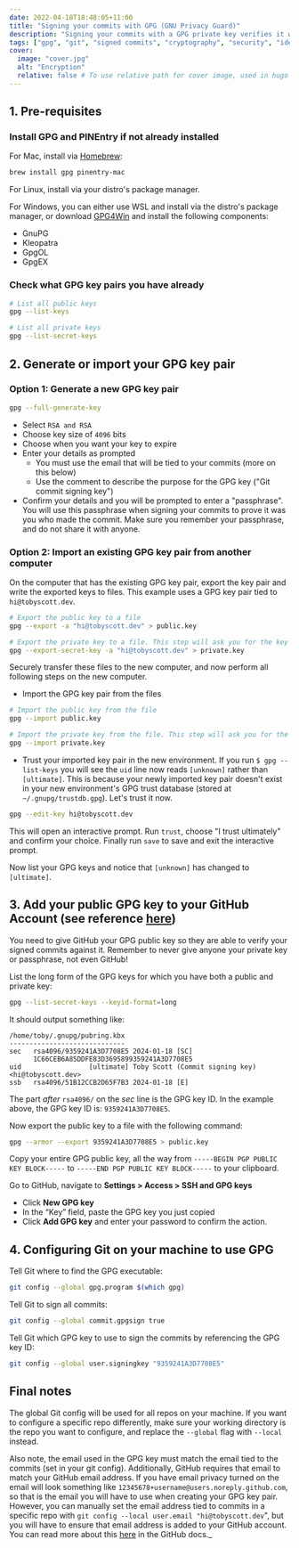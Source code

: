 ```yaml
---
date: 2022-04-18T18:48:05+11:00
title: "Signing your commits with GPG (GNU Privacy Guard)"
description: "Signing your commits with a GPG private key verifies it was really you who committed the changes."
tags: ["gpg", "git", "signed commits", "cryptography", "security", "identity", "verification"]
cover:
  image: "cover.jpg"
  alt: "Encryption"
  relative: false # To use relative path for cover image, used in hugo Page-bundles
---
```


## 1. Pre-requisites

### Install GPG and PINEntry if not already installed

For Mac, install via [Homebrew](https://brew.sh/):

```bash
brew install gpg pinentry-mac
```

For Linux, install via your distro's package manager.

For Windows, you can either use WSL and install via the distro's package manager, or download [GPG4Win](https://www.gpg4win.org/get-gpg4win.html) and install the following components:
  - GnuPG
  - Kleopatra
  - GpgOL
  - GpgEX

### Check what GPG key pairs you have already

```bash
# List all public keys
gpg --list-keys

# List all private keys
gpg --list-secret-keys
```

## 2. Generate or import your GPG key pair

### Option 1: Generate a new GPG key pair

```bash
gpg --full-generate-key
```

- Select `RSA and RSA`
- Choose key size of `4096` bits
- Choose when you want your key to expire
- Enter your details as prompted
  - You must use the email that will be tied to your commits (more on this below)
  - Use the comment to describe the purpose for the GPG key ("Git commit signing key")
- Confirm your details and you will be prompted to enter a "passphrase". You will use this passphrase when signing your commits to prove it was you who made the commit. Make sure you remember your passphrase, and do not share it with anyone.

### Option 2: Import an existing GPG key pair from another computer

On the computer that has the existing GPG key pair, export the key pair and write the exported keys to files. This example uses a GPG key pair tied to `hi@tobyscott.dev`.

```bash
# Export the public key to a file
gpg --export -a "hi@tobyscott.dev" > public.key

# Export the private key to a file. This step will ask you for the key's passphrase.
gpg --export-secret-key -a "hi@tobyscott.dev" > private.key
```

Securely transfer these files to the new computer, and now perform all following steps on the new computer.

- Import the GPG key pair from the files

```bash
# Import the public key from the file
gpg --import public.key

# Import the private key from the file. This step will ask you for the key's passphrase.
gpg --import private.key
```

- Trust your imported key pair in the new environment. If you run `$ gpg --list-keys` you will see the `uid` line now reads `[unknown]` rather than `[ultimate]`. This is because your newly imported key pair doesn't exist in your new environment's GPG trust database (stored at `~/.gnupg/trustdb.gpg`). Let's trust it now.

```bash
gpg --edit-key hi@tobyscott.dev
```

This will open an interactive prompt. Run `trust`, choose "I trust ultimately" and confirm your choice. Finally run `save` to save and exit the interactive prompt.

Now list your GPG keys and notice that `[unknown]` has changed to `[ultimate]`.

## 3. Add your public GPG key to your GitHub Account (see reference [here](https://docs.github.com/en/authentication/managing-commit-signature-verification/adding-a-new-gpg-key-to-your-github-account))

You need to give GitHub your GPG public key so they are able to verify your signed commits against it. Remember to never give anyone your private key or passphrase, not even GitHub!

List the long form of the GPG keys for which you have both a public and private key:

```bash
gpg --list-secret-keys --keyid-format=long
```

It should output something like:

```
/home/toby/.gnupg/pubring.kbx
-----------------------------
sec   rsa4096/9359241A3D7708E5 2024-01-18 [SC]
      1C66CEB6A85DDFE83D3695899359241A3D7708E5
uid                 [ultimate] Toby Scott (Commit signing key) <hi@tobyscott.dev>
ssb   rsa4096/51B12CCB2D65F7B3 2024-01-18 [E]
```

The part *after* `rsa4096/` on the *sec* line is the GPG key ID. In the example above, the GPG key ID is: `9359241A3D7708E5`.

Now export the public key to a file with the following command:

```bash
gpg --armor --export 9359241A3D7708E5 > public.key
```

Copy your entire GPG public key, all the way from `-----BEGIN PGP PUBLIC KEY BLOCK-----` to `-----END PGP PUBLIC KEY BLOCK-----` to your clipboard.

Go to GitHub, navigate to **Settings > Access > SSH and GPG keys**
- Click **New GPG key**
- In the “Key” field, paste the GPG key you just copied
- Click **Add GPG key** and enter your password to confirm the action.

## 4. Configuring Git on your machine to use GPG

Tell Git where to find the GPG executable:

```bash
git config --global gpg.program $(which gpg)
```

Tell Git to sign all commits:

```bash
git config --global commit.gpgsign true
```

Tell Git which GPG key to use to sign the commits by referencing the GPG key ID:

```bash
git config --global user.signingkey "9359241A3D7708E5"
```

## Final notes

The global Git config will be used for all repos on your machine. If you want to configure a specific repo differently, make sure your working directory is the repo you want to configure, and replace the `--global` flag with `--local` instead.

Also note, the email used in the GPG key must match the email tied to the commits (set in your git config). Additionally, GitHub requires that email to match your GitHub email address. If you have email privacy turned on the email will look something like `12345678+username@users.noreply.github.com`, so that is the email you will have to use when creating your GPG key pair. However, you can manually set the email address tied to commits in a specific repo with `git config --local user.email "hi@tobyscott.dev`", but you will have to ensure that email address is added to your GitHub account. You can read more about this [here](https://docs.github.com/en/account-and-profile/setting-up-and-managing-your-github-user-account/managing-email-preferences/setting-your-commit-email-address) in the GitHub docs._
